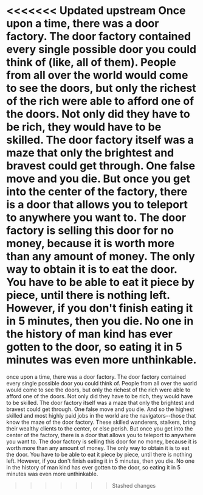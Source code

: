 <<<<<<< Updated upstream
    Once upon a time, there was a door factory. 
    The door factory contained every single possible door you could think of (like, all of them). 
    People from all over the world would come to see the doors, but only the richest of the rich were able to afford one of the doors. 
    Not only did they have to be rich, they would have to be skilled. 
    The door factory itself was a maze that only the brightest and bravest could get through.
    One false move and you die. 
    But once you get into the center of the factory, there is a door that allows you to teleport to anywhere you want to. 
    The door factory is selling this door for no money, because it is worth more than any amount of money. 
    The only way to obtain it is to eat the door. 
    You have to be able to eat it piece by piece, until there is nothing left. 
    However, if you don't finish eating it in 5 minutes, then you die. 
    No one in the history of man kind has ever gotten to the door, so eating it in 5 minutes was even more unthinkable. 
=======
once upon a time, there was a door factory. 
The door factory contained every single possible door you could think of. 
People from all over the world would come to see the doors, but only the richest of the rich were able to afford one of the doors. Not only did they have to be rich, they would have to be skilled. 
The door factory itself was a maze that only the brightest and bravest could get through. 
One false move and you die. 
And so the highest skilled and most highly paid jobs in the world are the navigators--those that know the maze of the door factory.
These skilled wanderers, stalkers, bring their wealthy clients to the center, or else perish.
But once you get into the center of the factory, there is a door that allows you to teleport to anywhere you want to. 
The door factory is selling this door for no money, because it is worth more than any amount of money. 
The only way to obtain it is to eat the door. 
You have to be able to eat it piece by piece, until there is nothing left. 
However, if you don't finish eating it in 5 minutes, then you die. 
No one in the history of man kind has ever gotten to the door, so eating it in 5 minutes was even more unthinkable. 
>>>>>>> Stashed changes

